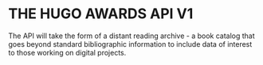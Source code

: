 # THE HUGO AWARDS API V1

The API will take the form of a distant reading archive - a book catalog that goes beyond standard bibliographic information to include data of interest to those working on digital projects.